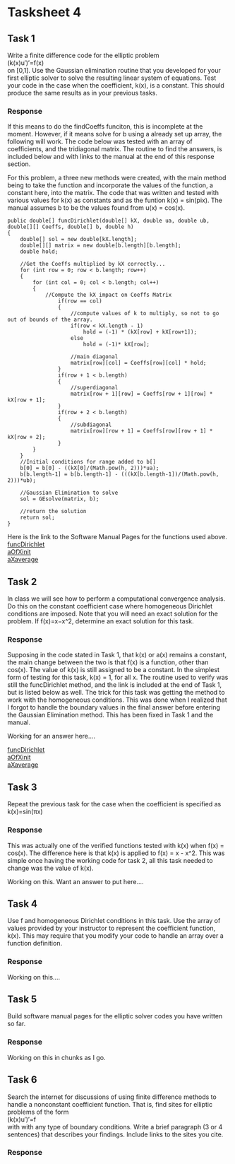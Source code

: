 # Tasksheet 4
 
## Task 1
Write a finite difference code for the elliptic problem       
(k(x)u′)′=f(x)      
on [0,1]. Use the Gaussian elimination routine that you developed for your first elliptic solver to solve the resulting linear system of equations. Test your code in the case when the coefficient, k(x), is a constant. This should produce the same results as in your previous tasks.
### Response
If this means to do the findCoeffs funciton, this is incomplete at the moment. However, if it means solve for b using a already set up array, the following will work. The code below was tested with an array of coefficients, and the tridiagonal matrix. The routine to find the answers, is included below and with links to the manual at the end of this response section.   
    
For this problem, a three new methods were created, with the main method being to take the function and incorporate the values of the function, a constant here, into the matrix. The code that was written and tested with various values for k(x) as constants and as the funtion k(x) = sin(pix). The manual assumes b to be the values found from u(x) = cos(x).

    public double[] funcDirichlet(double[] kX, double ua, double ub, double[][] Coeffs, double[] b, double h)
    {
        double[] sol = new double[kX.length];
        double[][] matrix = new double[b.length][b.length];
        double hold;

        //Get the Coeffs multiplied by kX correctly...
        for (int row = 0; row < b.length; row++)
        {
            for (int col = 0; col < b.length; col++)
            {
                //Compute the kX impact on Coeffs Matrix
                    if(row == col)
                    {
                        //compute values of k to multiply, so not to go out of bounds of the array.
                        if(row < kX.length - 1)
                            hold = (-1) * (kX[row] + kX[row+1]);
                        else
                            hold = (-1)* kX[row];

                        //main diagonal
                        matrix[row][col] = Coeffs[row][col] * hold;
                    }
                    if(row + 1 < b.length)
                    {
                        //superdiagonal
                        matrix[row + 1][row] = Coeffs[row + 1][row] * kX[row + 1];
                    }
                    if(row + 2 < b.length)
                    {
                        //subdiagonal
                        matrix[row][row + 1] = Coeffs[row][row + 1] * kX[row + 2];
                    }
            }
        }
        //Initial conditions for range added to b[]
        b[0] = b[0] - ((kX[0]/(Math.pow(h, 2)))*ua);
        b[b.length-1] = b[b.length-1] - (((kX[b.length-1])/(Math.pow(h, 2)))*ub);

        //Gaussian Elimination to solve
        sol = GEsolve(matrix, b);

        //return the solution
        return sol;
    }

    
Here is the link to the Software Manual Pages for the functions used above.    
[funcDirichlet](https://github.com/nicoleefleming/math5620/blob/master/SoftwareManual/funcDirichlet.md)    
[aOfXinit](https://github.com/nicoleefleming/math5620/blob/master/SoftwareManual/aOfXinit.md)    
[aXaverage](https://github.com/nicoleefleming/math5620/blob/master/SoftwareManual/aXaverage.md)    

## Task 2
In class we will see how to perform a computational convergence analysis. Do this on the constant coefficient case where homogeneous Dirichlet conditions are imposed. Note that you will need an exact solution for the problem. If 
f(x)=x−x^2, determine an exact solution for this task.
### Response
Supposing in the code stated in Task 1, that k(x) or a(x) remains a constant, the main change between the two is that f(x) is a function, other than cos(x). The value of k(x) is still assigned to be a constant. In the simplest form of testing for this task, k(x) = 1, for all x. The routine used to verify was still the funcDirichlet method, and the link is included at the end of Task 1, but is listed below as well. The trick for this task was getting the method to work with the homogeneous conditions. This was done when I realized that I forgot to handle the boundary values in the final answer before entering the Gaussian Elimination method. This has been fixed in Task 1 and the manual. 

Working for an answer here....

[funcDirichlet](https://github.com/nicoleefleming/math5620/blob/master/SoftwareManual/funcDirichlet.md)    
[aOfXinit](https://github.com/nicoleefleming/math5620/blob/master/SoftwareManual/aOfXinit.md)    
[aXaverage](https://github.com/nicoleefleming/math5620/blob/master/SoftwareManual/aXaverage.md)

## Task 3
Repeat the previous task for the case when the coefficient is specified as    
k(x)=sin(πx)
### Response
This was actually one of the verified functions tested with k(x) when f(x) = cos(x). The difference here is that k(x) is applied to f(x) = x - x^2. This was simple once having the working code for task 2, all this task needed to change was the value of k(x).

Working on this. Want an answer to put here....

## Task 4
Use f and homogeneous Dirichlet conditions in this task. Use the array of values provided by your instructor to represent the coefficient function, k(x). This may require that you modify your code to handle an array over a function definition.
### Response
Working on this.... 

## Task 5
Build software manual pages for the elliptic solver codes you have written so far.
### Response
Working on this in chunks as I go.

## Task 6
Search the internet for discussions of using finite difference methods to handle a nonconstant coefficient function. That is, find sites for elliptic problems of the form     
(k(x)u′)′=f      
with with any type of boundary conditions. Write a brief paragraph (3 or 4 sentences) that describes your findings. Include links to the sites you cite.
### Response

